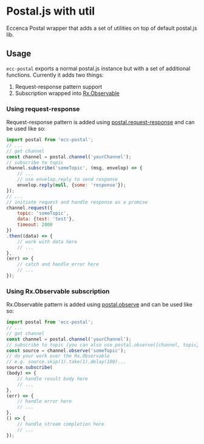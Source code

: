 # Postal.js with util

Eccenca Postal wrapper that adds a set of utilities on top of default postal.js lib.

## Usage

`ecc-postal` exports a normal postal.js instance but with a set of additional functions.
Currently it adds two things:  
1. Request-response pattern support
2. Subscription wrapped into [Rx.Observable](https://github.com/Reactive-Extensions/RxJS/blob/master/doc/api/core/observable.md)

### Using request-response
Request-response pattern is added using [postal.request-response](https://github.com/postaljs/postal.request-response) and can be used like so:

```js
import postal from 'ecc-postal';
// ...
// get channel
const channel = postal.channel('yourChannel');
// subscribe to topic
channel.subscribe('someTopic', (msg, envelop) => {
    // ...
    // use envelop.reply to send response
    envelop.reply(null, {some: 'response'});
});
// ...
// initiate request and handle response as a promise
channel.request({
    topic: 'someTopic',
    data: {test: 'test'},
    timeout: 2000
})
.then((data) => {
    // work with data here
    // ...
},
(err) => {
    // catch and handle error here
    // ...
});
```

### Using Rx.Observable subscription

Rx.Observable pattern is added using [postal.observe](https://github.com/yamalight/postal.observe) and can be used like so:

```js
import postal from 'ecc-postal';
// ...
// get channel
const channel = postal.channel('yourChannel');
// subscribe to topic (you can also use postal.observe({channel, topic}))
const source = channel.observe('someTopic');
// do your work over the Rx.Observable
// e.g. source.skip(1).take(1).delay(100)...
source.subscribe(
(body) => {
    // handle result body here
    // ...
},
(err) => {
    // handle error here
    // ...
},
() => {
    // handle stream completion here
    // ...
});
```

